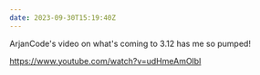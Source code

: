 ```yaml
---
date: 2023-09-30T15:19:40Z
---
```


ArjanCode's video on what's coming to 3.12 has me so pumped!

https://www.youtube.com/watch?v=udHmeAmOlbI